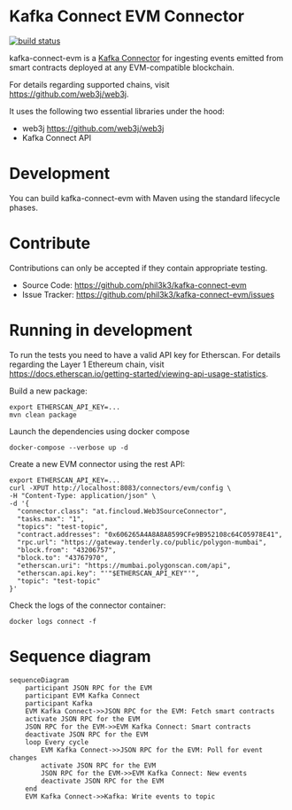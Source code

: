 # Kafka Connect EVM Connector

[![build status](https://github.com/phil3k3/kafka-connect-evm/actions/workflows/maven.yml/badge.svg)](https://github.com/phil3k3/kafka-connect-evm/actions/workflows/maven.yml)

kafka-connect-evm is a [Kafka Connector](http://kafka.apache.org/documentation.html#connect)
for ingesting events emitted from smart contracts deployed at any EVM-compatible blockchain.

For details regarding supported chains, visit https://github.com/web3j/web3j.

It uses the following two essential libraries under the hood:
* web3j https://github.com/web3j/web3j
* Kafka Connect API

# Development

You can build kafka-connect-evm with Maven using the standard lifecycle phases.

# Contribute

Contributions can only be accepted if they contain appropriate testing. 

- Source Code: https://github.com/phil3k3/kafka-connect-evm
- Issue Tracker: https://github.com/phil3k3/kafka-connect-evm/issues

# Running in development

To run the tests you need to have a valid API key for Etherscan. For details regarding the Layer 1 Ethereum
chain, visit https://docs.etherscan.io/getting-started/viewing-api-usage-statistics. 


Build a new package:
```
export ETHERSCAN_API_KEY=...
mvn clean package
```

Launch the dependencies using docker compose
```
docker-compose --verbose up -d
```

Create a new EVM connector using the rest API:
```
export ETHERSCAN_API_KEY=...
curl -XPUT http://localhost:8083/connectors/evm/config \
-H "Content-Type: application/json" \
-d '{
  "connector.class": "at.fincloud.Web3SourceConnector",
  "tasks.max": "1",
  "topics": "test-topic",
  "contract.addresses": "0x606265A4A8A8A8599CFe9B952108c64C05978E41",
  "rpc.url": "https://gateway.tenderly.co/public/polygon-mumbai",
  "block.from": "43206757",
  "block.to": "43767970",
  "etherscan.uri": "https://mumbai.polygonscan.com/api",
  "etherscan.api.key": "'"$ETHERSCAN_API_KEY"'",
  "topic": "test-topic"
}'
```

Check the logs of the connector container:

```
docker logs connect -f 
```

# Sequence diagram

```mermaid
sequenceDiagram
    participant JSON RPC for the EVM
    participant EVM Kafka Connect
    participant Kafka
    EVM Kafka Connect->>JSON RPC for the EVM: Fetch smart contracts
    activate JSON RPC for the EVM
    JSON RPC for the EVM->>EVM Kafka Connect: Smart contracts
    deactivate JSON RPC for the EVM
    loop Every cycle
        EVM Kafka Connect->>JSON RPC for the EVM: Poll for event changes
        activate JSON RPC for the EVM
        JSON RPC for the EVM->>EVM Kafka Connect: New events
        deactivate JSON RPC for the EVM
    end
    EVM Kafka Connect->>Kafka: Write events to topic
```
